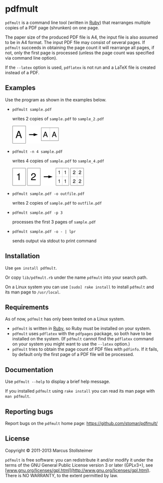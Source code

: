 pdfmult
=======

`pdfmult` is a command line tool (written in [Ruby][Ruby]) that
rearranges multiple copies of a PDF page (shrunken) on one page.

The paper size of the produced PDF file is A4,
the input file is also assumed to be in A4 format.
The input PDF file may consist of several pages.
If `pdfmult` succeeds in obtaining the page count it will rearrange all pages,
if not, only the first page is processed
(unless the page count was specified via command line option).

If the `--latex` option is used, `pdflatex` is not run and
a LaTeX file is created instead of a PDF.

Examples
--------

Use the program as shown in the examples below.

* `pdfmult sample.pdf`

    writes 2 copies of `sample.pdf` to `sample_2.pdf`

    <img src="https://github.com/stomar/pdfmult/raw/master/example1.png" alt="" width="152" height="59">

* `pdfmult -n 4 sample.pdf`

    writes 4 copies of `sample.pdf` to `sample_4.pdf`

    <img src="https://github.com/stomar/pdfmult/raw/master/example2.png" alt="" width="234" height="59">

* `pdfmult sample.pdf -o outfile.pdf`

    writes 2 copies of `sample.pdf` to `outfile.pdf`

* `pdfmult sample.pdf -p 3`

    processes the first 3 pages of `sample.pdf`

* `pdfmult sample.pdf -o - | lpr`

    sends output via stdout to print command

Installation
------------

Use `gem install pdfmult`.

Or copy `lib/pdfmult.rb` under the name `pdfmult` into your search path.

On a Linux system you can use `[sudo] rake install`
to install `pdfmult` and its man page to `/usr/local`.

Requirements
------------

As of now, `pdfmult` has only been tested on a Linux system.

- `pdfmult` is written in [Ruby][Ruby], so Ruby must be installed on your system.
- `pdfmult` uses `pdflatex` with the `pdfpages` package, so both have to be installed on the system.
  (If `pdfmult` cannot find the `pdflatex` command on your system
  you might want to use the `--latex` option.)
- `pdfmult` tries to obtain the page count of PDF files with `pdfinfo`.
  If it fails, by default only the first page of a PDF file will be processed.

Documentation
-------------

Use `pdfmult --help` to display a brief help message.

If you installed `pdfmult` using `rake install` you can read
its man page with `man pdfmult`.

Reporting bugs
--------------

Report bugs on the `pdfmult` home page: <https://github.com/stomar/pdfmult/>

License
-------

Copyright &copy; 2011-2013 Marcus Stollsteimer

`pdfmult` is free software: you can redistribute it and/or modify
it under the terms of the GNU General Public License version 3 or later (GPLv3+),
see [www.gnu.org/licenses/gpl.html](http://www.gnu.org/licenses/gpl.html).
There is NO WARRANTY, to the extent permitted by law.


[Ruby]: http://www.ruby-lang.org/
